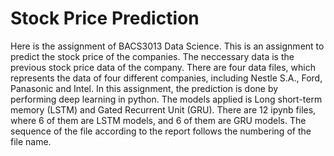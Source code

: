 # Stock Price Prediction
Here is the assignment of BACS3013 Data Science. This is an assignment to predict the stock price of the companies. The neccessary data is the previous stock price data of the company. There are four data files, which represents the data of four different companies, including Nestle S.A., Ford, Panasonic and Intel. In this assignment, the prediction is done by performing deep learning in python. The models applied is Long short-term memory (LSTM) and Gated Recurrent Unit (GRU). There are 12 ipynb files, where 6 of them are LSTM models, and 6 of them are GRU models. The sequence of the file according to the report follows the numbering of the file name.

